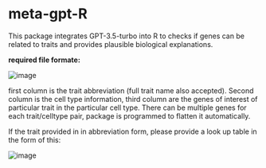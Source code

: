 # meta-gpt-R
This package integrates GPT-3.5-turbo into R to checks if genes can be related to traits and provides plausible biological explanations.

**required file formate:**

![image](https://github.com/Shaoyi-Zhang96/meta-gpt-R/assets/94341094/0b1a98cc-087b-49be-a4a1-d3f622979889)


first column is the trait abbreviation (full trait name also accepted). Second column is the cell type information, third column are the genes of interest of particular trait in the particular cell type. There can be multiple genes for each trait/celltype pair, package is programmed to flatten it automatically. 

If the trait provided in in abbreviation form, please provide a look up table in the form of this:

![image](https://github.com/Shaoyi-Zhang96/meta-gpt-R/assets/94341094/5b3698c0-94bb-4a63-b1f2-6cfddf2c7c94)




